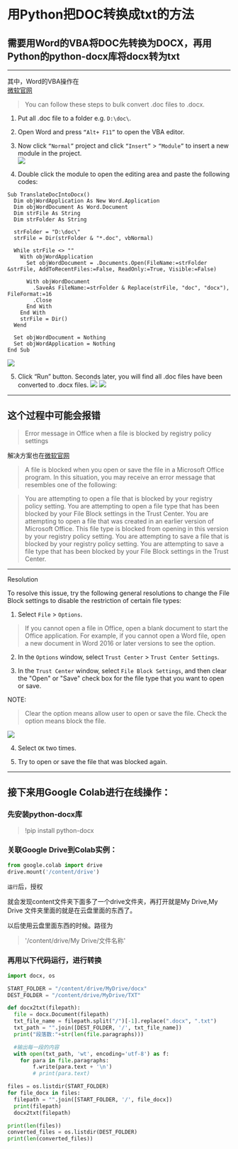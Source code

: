 # 用Python把DOC转换成txt的方法

## 需要用Word的VBA将DOC先转换为DOCX，再用Python的python-docx库将docx转为txt  

---

其中，Word的VBA操作在  
[微软官网](https://answers.microsoft.com/en-us/msoffice/forum/all/bulk-convert-doc-files-to-docx-in-word-2016/1c5628bc-c2ea-4072-bb25-56eae952d2c5)  

> You can follow these steps to bulk convert .doc files to .docx.  
1. Put all .doc file to a folder e.g. `D:\doc\`.

2. Open Word and press `“Alt+ F11”` to open the VBA editor.

3. Now click `“Normal”` project and click `“Insert”` > `“Module”` to insert a new module in the project.  
![](https://filestore.community.support.microsoft.com/api/images/b6fe41a6-a1f7-4e84-a8af-d759486271ab)

5. Double click the module to open the editing area and paste the following codes:

```VBA
Sub TranslateDocIntoDocx()
  Dim objWordApplication As New Word.Application
  Dim objWordDocument As Word.Document
  Dim strFile As String
  Dim strFolder As String

  strFolder = "D:\doc\"
  strFile = Dir(strFolder & "*.doc", vbNormal)

  While strFile <> ""
    With objWordApplication      
      Set objWordDocument = .Documents.Open(FileName:=strFolder &strFile, AddToRecentFiles:=False, ReadOnly:=True, Visible:=False)

      With objWordDocument
        .SaveAs FileName:=strFolder & Replace(strFile, "doc", "docx"), FileFormat:=16
        .Close
      End With
    End With
    strFile = Dir()
  Wend   

  Set objWordDocument = Nothing
  Set objWordApplication = Nothing
End Sub
```
![](https://filestore.community.support.microsoft.com/api/images/a0984566-6640-4bc4-baab-d490c57b6d1c)

5. Click “Run” button. Seconds later, you will find all .doc files have been converted to .docx files.
![](https://filestore.community.support.microsoft.com/api/images/91eea8a3-0b24-4551-bacc-e23f4f4f2d06)
![](https://filestore.community.support.microsoft.com/api/images/8911a6d2-4fe7-4a46-a506-6e508427b367)
---

## 这个过程中可能会报错
>Error message in Office when a file is blocked by registry policy settings

解决方案也在[微软官网](https://docs.microsoft.com/en-US/office/troubleshoot/settings/file-blocked-in-office)

>A file is blocked when you open or save the file in a Microsoft Office program. In this situation, you may receive an error message that resembles one of the following:

>You are attempting to open a file that is blocked by your registry policy setting.
>You are attempting to open a file type <File Type> that has been blocked by your File Block settings in the Trust Center.
>You are attempting to open a file that was created in an earlier version of Microsoft Office. This file type is blocked from opening in this version by your registry policy setting.
>You are attempting to save a file that is blocked by your registry policy setting.
>You are attempting to save a file type <File Type> that has been blocked by your File Block settings in the Trust Center.
---
Resolution

To resolve this issue, try the following general resolutions to change the File Block settings to disable the restriction of certain file types:

1.  Select `File` > `Options`.

>  If you cannot open a file in Office, open a blank document to start the Office application. For example, if you cannot open a Word file, open a new document in Word 2016 or later versions to see the option.

2.  In the `Options` window, select `Trust Center` > `Trust Center Settings`.

3.  In the `Trust Center` window, select `File Block Settings`, and then clear the "Open" or "Save" check box for the file type that you want to open or save.  

NOTE:  
> Clear the option means allow user to open or save the file. Check the option means block the file.  

![](https://docs.microsoft.com/en-US/office/troubleshoot/client/settings/media/file-blocked-in-office/trust-center-window.png)

4. Select `OK` two times.

5. Try to open or save the file that was blocked again.
---

## 接下来用Google Colab进行在线操作：  

### 先安装python-docx库
> !pip install python-docx

### 关联Google Drive到Colab实例：
```python
from google.colab import drive
drive.mount('/content/drive')
```

`运行`后，授权

就会发现content文件夹下面多了一个drive文件夹，再打开就是My Drive,My Drive 文件夹里面的就是在云盘里面的东西了。  

以后使用云盘里面东西的时候。路径为

>'/content/drive/My Drive/文件名称'

### 再用以下代码运行，进行转换

```python
import docx, os

START_FOLDER = "/content/drive/MyDrive/docx"
DEST_FOLDER = "/content/drive/MyDrive/TXT"

def docx2txt(filepath):
  file = docx.Document(filepath)
  txt_file_name = filepath.split("/")[-1].replace(".docx", ".txt")
  txt_path = "".join([DEST_FOLDER, '/', txt_file_name])
  print("段落数:"+str(len(file.paragraphs)))

  #输出每一段的内容
  with open(txt_path, 'wt', encoding='utf-8') as f:
    for para in file.paragraphs:
        f.write(para.text + '\n')
        # print(para.text)

files = os.listdir(START_FOLDER)
for file_docx in files:
  filepath = "".join([START_FOLDER, '/', file_docx])
  print(filepath)
  docx2txt(filepath)

print(len(files))
converted_files = os.listdir(DEST_FOLDER)
print(len(converted_files))
```
